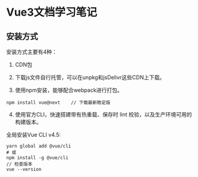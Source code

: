 # Vue3文档学习笔记

## 安装方式

安装方式主要有4种：

1. CDN包

2. 下载js文件自行托管，可以在unpkg和jsDelivr这些CDN上下载。

3. 使用npm安装，能够配合webpack进行打包。

```shell
npm install vue@next    // 下载最新稳定版
```

4. 使用官方CLI，快速搭建带有热重载、保存时 lint 校验，以及生产环境可用的构建版本。

全局安装Vue CLI v4.5:

```shell
yarn global add @vue/cli
# 或
npm install -g @vue/cli
// 检查版本
vue --version
```


